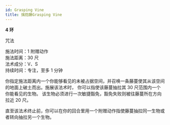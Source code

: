 ```yaml
---
id: Grasping Vine
title: 擒抱藤Grasping Vine
---
```


**4 环**

咒法

施法时间：1 附赠动作  
施法距离：30 尺  
法术成分：V、S  
持续时间：专注，至多 1 分钟

你指定施法距离内一个你能够看见的未被占据空间，并召唤一条藤蔓使其从该空间的地面上破土而出。施展该法术时，
你可以指使该藤蔓抽拉其 30 尺范围内一个你能看见的生物。
该生物必须进行一次敏捷豁免，豁免失败则被往藤蔓所在方向拉近 20 尺。

直至该法术终止前，你可以在你的回合里用一个附赠动作指使藤蔓抽拉同一生物或者转向抽拉另一个生物。

